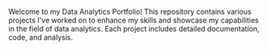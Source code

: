 Welcome to my Data Analytics Portfolio! This repository contains various projects I've worked on to enhance my skills and showcase my capabilities in the field of data analytics. Each project includes detailed documentation, code, and analysis.
